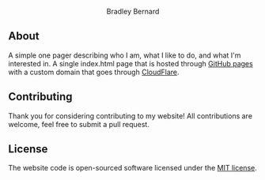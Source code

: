 <p align="center">
    Bradley Bernard
</p>

## About
A simple one pager describing who I am, what I like to do, and what I'm interested in. A single index.html page that is hosted through [GitHub pages](https://pages.github.com/) with a custom domain that goes through [CloudFlare](https://www.cloudflare.com/).

## Contributing
Thank you for considering contributing to my website! All contributions are welcome, feel free to submit a pull request.

## License
The website code is open-sourced software licensed under the [MIT license](https://choosealicense.com/licenses/mit/). 
